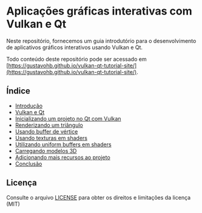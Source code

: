 # Aplicações gráficas interativas com Vulkan e Qt

Neste repositório, fornecemos um guia introdutório para o desenvolvimento de aplicativos gráficos interativos usando Vulkan e Qt.

Todo conteúdo deste repositório pode ser acessado em [https://gustavohb.github.io/vulkan-qt-tutorial-site/](https://gustavohb.github.io/vulkan-qt-tutorial-site/).

## Índice

* [Introdução](https://gustavohb.github.io/vulkan-qt-tutorial-site/)
* [Vulkan e Qt](https://gustavohb.github.io/vulkan-qt-tutorial-site/vulkan-e-qt)
* [Inicializando um projeto no Qt com Vulkan](https://gustavohb.github.io/vulkan-qt-tutorial-site/inicializando-um-projeto-qt-com-vulkan)
* [Renderizando um triângulo](https://gustavohb.github.io/vulkan-qt-tutorial-site/renderizando-um-triangulo)
* [Usando buffer de vértice](https://gustavohb.github.io/vulkan-qt-tutorial-site/usando-buffer-de-vertice)
* [Usando texturas em shaders](https://gustavohb.github.io/vulkan-qt-tutorial-site/usando-texturas-em-shaders)
* [Utilizando uniform buffers em shaders](https://gustavohb.github.io/vulkan-qt-tutorial-site/utilizando-uniform-buffers-em-shaders)
* [Carregando modelos 3D](https://gustavohb.github.io/vulkan-qt-tutorial-site/carregando-modelos-3d)
* [Adicionando mais recursos ao projeto](https://gustavohb.github.io/vulkan-qt-tutorial-site/adicionando-mais-recursos-ao-projeto)
* [Conclusão](https://gustavohb.github.io/vulkan-qt-tutorial-site/conclusao)

## Licença

Consulte o arquivo [LICENSE](https://github.com/gustavohb/vulkan-qt-tutorial/blob/master/LICENSE) para obter os direitos e limitações da licença (MIT)
